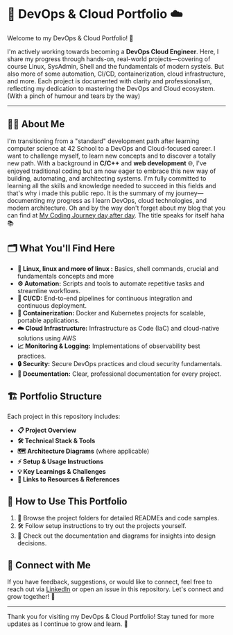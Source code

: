 

# 🚀 DevOps & Cloud Portfolio ☁️


Welcome to my DevOps & Cloud Portfolio! 👋

I'm actively working towards becoming a **DevOps Cloud Engineer**. Here, I share my progress through hands-on, real-world projects—covering of course Linux, SysAdmin, Shell and the fundamentals of modern systels. But also more of some automation, CI/CD, containerization, cloud infrastructure, and more. Each project is documented with clarity and professionalism, reflecting my dedication to mastering the DevOps and Cloud ecosystem. (With a pinch of humour and tears by the way)


---

## 👨‍💻 About Me

I'm transitioning from a "standard" development path after learning computer science at 42 School to a DevOps and Cloud-focused career. I want to challenge myself, to learn new concepts and to discover a totally new path. With a background in **C/C++** and **web development** 🌐, I've enjoyed traditional coding but am now eager to embrace this new way of building, automating, and architecting systems. I'm fully committed to learning all the skills and knowledge needed to succeed in this fields and that's why i made this public repo. It is the summary of my journey—documenting my progress as I learn DevOps, cloud technologies, and modern architecture. Oh and by the way don't forget about my blog that you can find at [My Coding Journey day after day](https://vlad-plk.github.io). The title speaks for itself haha 📚


## 🗂️ What You'll Find Here

- **🐧 Linux, linux and more of linux :** Basics, shell commands, crucial and fundamentals concepts and more
- **⚙️ Automation:** Scripts and tools to automate repetitive tasks and streamline workflows.
- **🔁 CI/CD:** End-to-end pipelines for continuous integration and continuous deployment.
- **🐳 Containerization:** Docker and Kubernetes projects for scalable, portable applications.
- **☁️ Cloud Infrastructure:** Infrastructure as Code (IaC) and cloud-native solutions using AWS
- **📈 Monitoring & Logging:** Implementations of observability best practices.
- **🔒 Security:** Secure DevOps practices and cloud security fundamentals.
- **📝 Documentation:** Clear, professional documentation for every project.


## 🏗️ Portfolio Structure

Each project in this repository includes:
- **📋 Project Overview**
- **🛠️ Technical Stack & Tools**
- **🗺️ Architecture Diagrams** (where applicable)
- **⚡ Setup & Usage Instructions**
- **💡 Key Learnings & Challenges**
- **🔗 Links to Resources & References**


## 🧭 How to Use This Portfolio

1. 📂 Browse the project folders for detailed READMEs and code samples.
2. 🛠️ Follow setup instructions to try out the projects yourself.
3. 📝 Check out the documentation and diagrams for insights into design decisions.


## 🤝 Connect with Me

If you have feedback, suggestions, or would like to connect, feel free to reach out via [LinkedIn](https://www.linkedin.com/) or open an issue in this repository. Let's connect and grow together! 🌱

---

Thank you for visiting my DevOps & Cloud Portfolio! Stay tuned for more updates as I continue to grow and learn. 🚀
